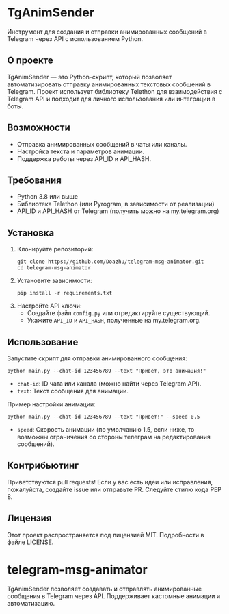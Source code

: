 


# TgAnimSender
Инструмент для создания и отправки анимированных сообщений в Telegram через API с использованием Python.

## О проекте
TgAnimSender — это Python-скрипт, который позволяет автоматизировать отправку анимированных текстовых сообщений в Telegram. Проект использует библиотеку Telethon для взаимодействия с Telegram API и подходит для личного использования или интеграции в боты.

## Возможности
- Отправка анимированных сообщений в чаты или каналы.
- Настройка текста и параметров анимации.
- Поддержка работы через API_ID и API_HASH.

## Требования
- Python 3.8 или выше
- Библиотека Telethon (или Pyrogram, в зависимости от реализации)
- API_ID и API_HASH от Telegram (получить можно на my.telegram.org)

## Установка
1. Клонируйте репозиторий:
   ```
   git clone https://github.com/Doazhu/telegram-msg-animator.git
   cd telegram-msg-animator
   ```
2. Установите зависимости:
   ```
   pip install -r requirements.txt
   ```
3. Настройте API ключи:
   - Создайте файл `config.py` или отредактируйте существующий.
   - Укажите `API_ID` и `API_HASH`, полученные на my.telegram.org.

## Использование
Запустите скрипт для отправки анимированного сообщения:
```
python main.py --chat-id 123456789 --text "Привет, это анимация!"
```
- `chat-id`: ID чата или канала (можно найти через Telegram API).
- `text`: Текст сообщения для анимации.

Пример настройки анимации:
```
python main.py --chat-id 123456789 --text "Привет!" --speed 0.5
```
- `speed`: Скорость анимации (по умолчанию 1.5, если ниже, то возможны ограничения со стороны телеграм на редактирования сообшений).

## Контрибьютинг
Приветствуются pull requests! Если у вас есть идеи или исправления, пожалуйста, создайте issue или отправьте PR. Следуйте стилю кода PEP 8.

## Лицензия
Этот проект распространяется под лицензией MIT. Подробности в файле LICENSE.



# telegram-msg-animator
TgAnimSender позволяет создавать и отправлять анимированные сообщения в Telegram через API. Поддерживает кастомные анимации и автоматизацию.
